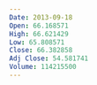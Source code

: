```yaml
---
Date: 2013-09-18
Open: 66.168571
High: 66.621429
Low: 65.808571
Close: 66.382858
Adj Close: 54.581741
Volume: 114215500
---
```

